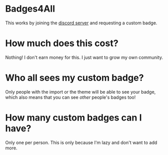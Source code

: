 # Badges4All
This works by joining the [discord server](https://discord.gg/hGNtQ8rMQb) and requesting a custom badge.

# How much does this cost?
Nothing! I don't earn money for this. I just want to grow my own community.

# Who all sees my custom badge?
Only people with the import or the theme will be able to see your badge, which also means that you can see *other* people's badges too!

# How many custom badges can I have?
Only one per person. This is only because I'm lazy and don't want to add more.
